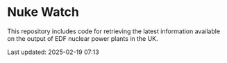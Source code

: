 # Nuke Watch

This repository includes code for retrieving the latest information available on the output of EDF nuclear power plants in the UK.

Last updated: 2025-02-19 07:13